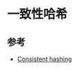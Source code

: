 # 一致性哈希

## 参考

* [Consistent hashing](https://docs.datastax.com/en/cassandra/3.0/cassandra/architecture/archDataDistributeHashing.html)
